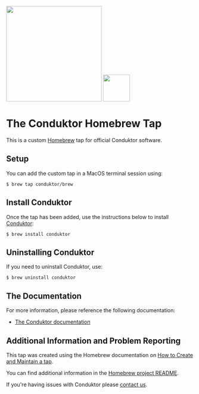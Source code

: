 <img src="https://www.conduktor.io/uploads/conduktor.svg" width="256"> <img src="https://brew.sh/assets/img/homebrew-256x256.png" height="72">

# The Conduktor Homebrew Tap

This is a custom [Homebrew](https://brew.sh) tap for official Conduktor software.

## Setup

You can add the custom tap in a MacOS terminal session using:

```
$ brew tap conduktor/brew
```

## Install Conduktor

Once the tap has been added, use the instructions below to install [Conduktor](https://conduktor.io/): 
 
```
$ brew install conduktor
```

## Uninstalling Conduktor

If you need to uninstall Conduktor, use:

```
$ brew uninstall conduktor
```

## The Documentation

For more information, please reference the following documentation:

* [The Conduktor documentation](https://docs.conduktor.io/)

## Additional Information and Problem Reporting

This tap was created using the Homebrew documentation on [How to Create and Maintain a tap](https://github.com/Homebrew/brew/blob/master/docs/How-to-Create-and-Maintain-a-Tap.md).

You can find additional information in the [Homebrew project README](https://github.com/Homebrew/brew#homebrew).

If you're having issues with Conduktor please [contact us](https://www.conduktor.io/contact/).
